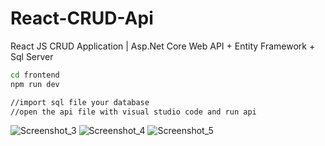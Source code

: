 # React-CRUD-Api
React JS CRUD Application | Asp.Net Core Web API + Entity Framework + Sql Server

```bash
cd frontend
npm run dev

//import sql file your database
//open the api file with visual studio code and run api
```

![Screenshot_3](https://github.com/user-attachments/assets/7606b613-7c49-4d03-91ac-5a320527789d)
![Screenshot_4](https://github.com/user-attachments/assets/b16c6430-0429-4ae5-84ba-7962ac70d843)
![Screenshot_5](https://github.com/user-attachments/assets/767daeab-578a-4dff-ac09-a3f680905b23)
